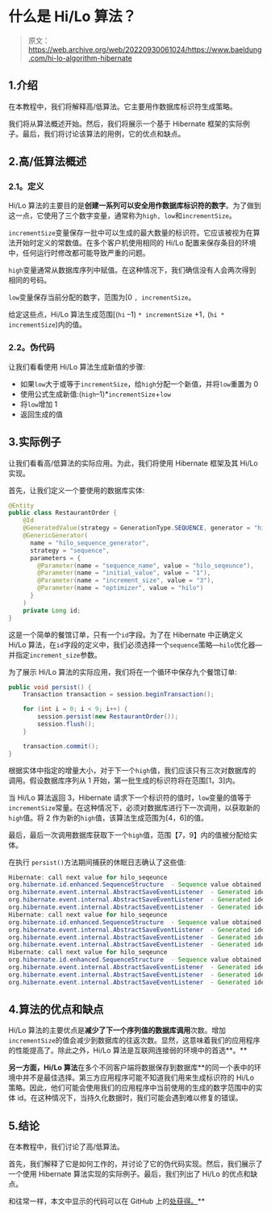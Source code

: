 # 什么是 Hi/Lo 算法？

> 原文：<https://web.archive.org/web/20220930061024/https://www.baeldung.com/hi-lo-algorithm-hibernate>

## 1.介绍

在本教程中，我们将解释高/低算法。它主要用作数据库标识符生成策略。

我们将从算法概述开始。然后，我们将展示一个基于 Hibernate 框架的实际例子。最后，我们将讨论该算法的用例，它的优点和缺点。

## 2.高/低算法概述

### 2.1。定义

Hi/Lo 算法的主要目的是**创建一系列可以安全用作数据库标识符的数字**。为了做到这一点，它使用了三个数字变量，通常称为`high, low`和`incrementSize`。

`incrementSize`变量保存一批中可以生成的最大数量的标识符。它应该被视为在算法开始时定义的常数值。在多个客户机使用相同的 Hi/Lo 配置来保存条目的环境中，任何运行时修改都可能导致严重的问题。

`high`变量通常从数据库序列中赋值。在这种情况下，我们确信没有人会两次得到相同的号码。

`low`变量保存当前分配的数字，范围为[0 `, incrementSize`。

给定这些点，Hi/Lo 算法生成范围[(`hi` –1) `* incrementSize` +1`,` (`hi * incrementSize`)内的值。

### 2.2。伪代码

让我们看看使用 Hi/Lo 算法生成新值的步骤:

*   如果`low`大于或等于`incrementSize`，给`high`分配一个新值，并将`low`重置为 0
*   使用公式生成新值:(`high`–1)*`incrementSize`+`low`
*   将`low`增加 1
*   返回生成的值

## 3.实际例子

让我们看看高/低算法的实际应用。为此，我们将使用 Hibernate 框架及其 Hi/Lo 实现。

首先，让我们定义一个要使用的数据库实体:

```java
@Entity
public class RestaurantOrder {
    @Id
    @GeneratedValue(strategy = GenerationType.SEQUENCE, generator = "hilo_sequence_generator")
    @GenericGenerator(
      name = "hilo_sequence_generator",
      strategy = "sequence",
      parameters = {
        @Parameter(name = "sequence_name", value = "hilo_seqeunce"),
        @Parameter(name = "initial_value", value = "1"),
        @Parameter(name = "increment_size", value = "3"),
        @Parameter(name = "optimizer", value = "hilo")
      }
    )
    private Long id;
}
```

这是一个简单的餐馆订单，只有一个`id`字段。为了在 Hibernate 中正确定义 Hi/Lo 算法，在`id`字段的定义中，我们必须选择一个`sequence`策略—`hilo`优化器—并指定`increment_size`参数。

为了展示 Hi/Lo 算法的实际应用，我们将在一个循环中保存九个餐馆订单:

```java
public void persist() {
    Transaction transaction = session.beginTransaction();

    for (int i = 0; i < 9; i++) {
        session.persist(new RestaurantOrder());
        session.flush();
    }

    transaction.commit();
}
```

根据实体中指定的增量大小，对于下一个`high`值，我们应该只有三次对数据库的调用。假设数据库序列从 1 开始，第一批生成的标识符将在范围[1，3]内。

当 Hi/Lo 算法返回 3，Hibernate 请求下一个标识符的值时，`low`变量的值等于`incrementSize`常量。在这种情况下，必须对数据库进行下一次调用，以获取新的`high`值。将 2 作为新的`high`值，该算法生成范围为[4，6]的值。

最后，最后一次调用数据库获取下一个`high`值，范围【7，9】内的值被分配给实体。

在执行 `persist()`方法期间捕获的休眠日志确认了这些值:

```java
Hibernate: call next value for hilo_seqeunce
org.hibernate.id.enhanced.SequenceStructure  - Sequence value obtained: 1
org.hibernate.event.internal.AbstractSaveEventListener  - Generated identifier: 1, using strategy: org.hibernate.id.enhanced.SequenceStyleGenerator
org.hibernate.event.internal.AbstractSaveEventListener  - Generated identifier: 2, using strategy: org.hibernate.id.enhanced.SequenceStyleGenerator
org.hibernate.event.internal.AbstractSaveEventListener  - Generated identifier: 3, using strategy: org.hibernate.id.enhanced.SequenceStyleGenerator
Hibernate: call next value for hilo_seqeunce
org.hibernate.id.enhanced.SequenceStructure  - Sequence value obtained: 2
org.hibernate.event.internal.AbstractSaveEventListener  - Generated identifier: 4, using strategy: org.hibernate.id.enhanced.SequenceStyleGenerator
org.hibernate.event.internal.AbstractSaveEventListener  - Generated identifier: 5, using strategy: org.hibernate.id.enhanced.SequenceStyleGenerator
org.hibernate.event.internal.AbstractSaveEventListener  - Generated identifier: 6, using strategy: org.hibernate.id.enhanced.SequenceStyleGenerator
Hibernate: call next value for hilo_seqeunce
org.hibernate.id.enhanced.SequenceStructure  - Sequence value obtained: 3
org.hibernate.event.internal.AbstractSaveEventListener  - Generated identifier: 7, using strategy: org.hibernate.id.enhanced.SequenceStyleGenerator
org.hibernate.event.internal.AbstractSaveEventListener  - Generated identifier: 8, using strategy: org.hibernate.id.enhanced.SequenceStyleGenerator
org.hibernate.event.internal.AbstractSaveEventListener  - Generated identifier: 9, using strategy: org.hibernate.id.enhanced.SequenceStyleGenerator
```

## 4.算法的优点和缺点

Hi/Lo 算法的主要优点是**减少了下一个序列值的数据库调用**次数。增加`incrementSize`的值会减少到数据库的往返次数。显然，这意味着我们的应用程序的性能提高了。除此之外，Hi/Lo 算法是互联网连接弱的环境中的首选**。**

 **另一方面，Hi/Lo 算法**在多个不同客户端将数据保存到数据库**的同一个表中的环境中并不是最佳选择。第三方应用程序可能不知道我们用来生成标识符的 Hi/Lo 策略。因此，他们可能会使用我们的应用程序中当前使用的生成的数字范围中的实体 id。在这种情况下，当持久化数据时，我们可能会遇到难以修复的错误。

## 5.结论

在本教程中，我们讨论了高/低算法。

首先，我们解释了它是如何工作的，并讨论了它的伪代码实现。然后，我们展示了一个使用 Hibernate 算法实现的实际例子。最后，我们列出了 Hi/Lo 的优点和缺点。

和往常一样，本文中显示的代码可以在 GitHub 上的[处获得。](https://web.archive.org/web/20220628091437/https://github.com/eugenp/tutorials/tree/master/persistence-modules/hibernate5)**